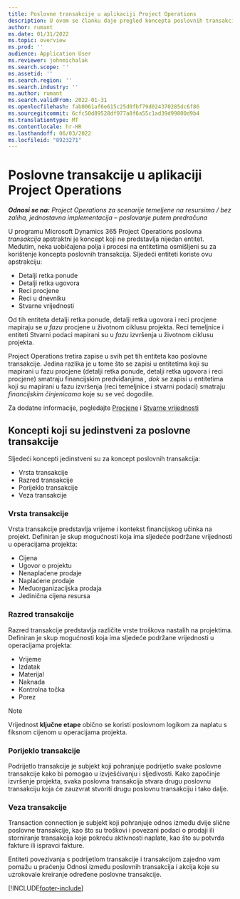 ```yaml
---
title: Poslovne transakcije u aplikaciji Project Operations
description: U ovom se članku daje pregled koncepta poslovnih transakcija u Microsoftu Dynamics 365 Project Operations.
author: rumant
ms.date: 01/31/2022
ms.topic: overview
ms.prod: ''
audience: Application User
ms.reviewer: johnmichalak
ms.search.scope: ''
ms.assetid: ''
ms.search.region: ''
ms.search.industry: ''
ms.author: rumant
ms.search.validFrom: 2022-01-31
ms.openlocfilehash: fab0061af6e615c25d0fbf79d024370285dc6f86
ms.sourcegitcommit: 6cfc50d89528df977a8f6a55c1ad39d99800d9b4
ms.translationtype: MT
ms.contentlocale: hr-HR
ms.lasthandoff: 06/03/2022
ms.locfileid: "8923271"
---
```

# <a name="business-transactions-in-project-operations"></a>Poslovne transakcije u aplikaciji Project Operations

_**Odnosi se na:** Project Operations za scenarije temeljene na resursima / bez zaliha, jednostavna implementacija – poslovanje putem predračuna_

U programu Microsoft Dynamics 365 Project Operations poslovna *transakcija* apstraktni je koncept koji ne predstavlja nijedan entitet. Međutim, neka uobičajena polja i procesi na entitetima osmišljeni su za korištenje koncepta poslovnih transakcija. Sljedeći entiteti koriste ovu apstrakciju:

- Detalji retka ponude
- Detalji retka ugovora
- Reci procjene
- Reci u dnevniku
- Stvarne vrijednosti

Od tih entiteta detalji retka ponude, detalji retka ugovora i reci procjene mapiraju se *u fazu* procjene u životnom ciklusu projekta. Reci temeljnice i entiteti Stvarni podaci mapirani su u *fazu* izvršenja u životnom ciklusu projekta.

Project Operations tretira zapise u svih pet tih entiteta kao poslovne transakcije. Jedina razlika je u tome što se zapisi u entitetima koji su mapirani u fazu procjene (detalji retka ponude, detalji retka ugovora i reci procjene) smatraju financijskim predviđanjima *, dok se* zapisi u entitetima koji su mapirani u fazu izvršenja (reci temeljnice i stvarni podaci) smatraju *financijskim činjenicama* koje su se već dogodile.

Za dodatne informacije, pogledajte [Procjene](../project-management/estimating-projects-overview.md) i [Stvarne vrijednosti](actuals-overview.md)

## <a name="concepts-that-are-unique-to-business-transactions"></a>Koncepti koji su jedinstveni za poslovne transakcije

Sljedeći koncepti jedinstveni su za koncept poslovnih transakcija:

- Vrsta transakcije
- Razred transakcije
- Porijeklo transakcije
- Veza transakcije

### <a name="transaction-type"></a>Vrsta transakcije

Vrsta transakcije predstavlja vrijeme i kontekst financijskog učinka na projekt. Definiran je skup mogućnosti koja ima sljedeće podržane vrijednosti u operacijama projekta:

- Cijena
- Ugovor o projektu
- Nenaplaćene prodaje
- Naplaćene prodaje
- Međuorganizacijska prodaja
- Jedinična cijena resursa

### <a name="transaction-class"></a>Razred transakcije

Razred transakcije predstavlja različite vrste troškova nastalih na projektima. Definiran je skup mogućnosti koja ima sljedeće podržane vrijednosti u operacijama projekta:

- Vrijeme
- Izdatak
- Materijal
- Naknada
- Kontrolna točka
- Porez

> [!NOTE]
> Vrijednost **ključne etape** obično se koristi poslovnom logikom za naplatu s fiksnom cijenom u operacijama projekta.

### <a name="transaction-origin"></a>Porijeklo transakcije

Podrijetlo transakcije je subjekt koji pohranjuje podrijetlo svake poslovne transakcije kako bi pomogao u izvješćivanju i sljedivosti. Kako započinje izvršenje projekta, svaka poslovna transakcija stvara drugu poslovnu transakciju koja će zauzvrat stvoriti drugu poslovnu transakciju i tako dalje.

### <a name="transaction-connection"></a>Veza transakcije

Transaction connection je subjekt koji pohranjuje odnos između dvije slične poslovne transakcije, kao što su troškovi i povezani podaci o prodaji ili storniranje transakcija koje pokreću aktivnosti naplate, kao što su potvrda fakture ili ispravci fakture.

Entiteti povezivanja s podrijetlom transakcije i transakcijom zajedno vam pomažu u praćenju Odnosi između poslovnih transakcija i akcija koje su uzrokovale kreiranje određene poslovne transakcije.

[!INCLUDE[footer-include](../includes/footer-banner.md)]
